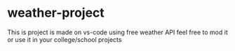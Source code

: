# weather-project
This is project is made on vs-code using free weather API feel free to mod it or use it in your college/school projects

